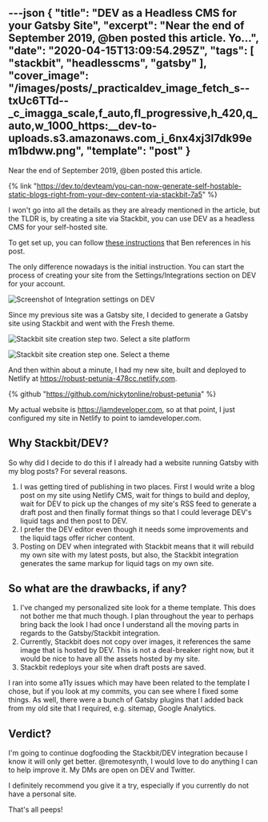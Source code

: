 ---json
{
  "title": "DEV as a Headless CMS for your Gatsby Site",
  "excerpt": "Near the end of September 2019, @ben  posted this article.                                         Yo...",
  "date": "2020-04-15T13:09:54.295Z",
  "tags": [
    "stackbit",
    "headlesscms",
    "gatsby"
  ],
  "cover_image": "/images/posts/_practicaldev_image_fetch_s--txUc6TTd--_c_imagga_scale,f_auto,fl_progressive,h_420,q_auto,w_1000_https:__dev-to-uploads.s3.amazonaws.com_i_6nx4xj3l7dk99em1bdww.png",
  "template": "post"
}
---
Near the end of September 2019, @ben posted this article.

{% link "https://dev.to/devteam/you-can-now-generate-self-hostable-static-blogs-right-from-your-dev-content-via-stackbit-7a5" %}

I won't go into all the details as they are already mentioned in the article, but the TLDR is, by creating a site via Stackbit, you can use DEV as a headless CMS for your self-hosted site.

To get set up, you can follow [these instructions](https://dev.to/connecting-with-stackbit) that Ben references in his post.

The only difference nowadays is the initial instruction. You can start the process of creating your site from the Settings/Integrations section on DEV for your account.

![Screenshot of Integration settings on DEV](https://dev-to-uploads.s3.amazonaws.com/i/v2aefqt8eny6nd4nkrbe.png)

Since my previous site was a Gatsby site, I decided to generate a Gatsby site using Stackbit and went with the Fresh theme.

![Stackbit site creation step two. Select a site platform](https://dev-to-uploads.s3.amazonaws.com/i/sa7ktos8omggvvducvp2.png)

![Stackbit site creation step one. Select a theme](https://dev-to-uploads.s3.amazonaws.com/i/0hdv0ev9tlvkjno28mwo.png)

And then within about a minute, I had my new site, built and deployed to Netlify at https://robust-petunia-478cc.netlify.com. 

{% github "https://github.com/nickytonline/robust-petunia" %}

My actual website is https://iamdeveloper.com, so at that point, I just configured my site in Netlify to point to iamdeveloper.com.

## Why Stackbit/DEV?

So why did I decide to do this if I already had a website running Gatsby with my blog posts? For several reasons.

1. I was getting tired of publishing in two places. First I would write a blog post on my site using Netlify CMS, wait for things to build and deploy, wait for DEV to pick up the changes of my site's RSS feed to generate a draft post and then finally format things so that I could leverage DEV's liquid tags and then post to DEV.
1. I prefer the DEV editor even though it needs some improvements and the liquid tags offer richer content.
1. Posting on DEV when integrated with Stackbit means that it will rebuild my own site with my latest posts, but also, the Stackbit integration generates the same markup for liquid tags on my own site.

## So what are the drawbacks, if any?

1. I've changed my personalized site look for a theme template. This does not bother me that much though. I plan throughout the year to perhaps bring back the look I had once I understand all the moving parts in regards to the Gatsby/Stackbit integration.
1. Currently, Stackbit does not copy over images, it references the same image that is hosted by DEV. This is not a deal-breaker right now, but it would be nice to have all the assets hosted by my site.
1. Stackbit redeploys your site when draft posts are saved.


I ran into some a11y issues which may have been related to the template I chose, but if you look at my commits, you can see where I fixed some things. As well, there were a bunch of Gatsby plugins that I added back from my old site that I required, e.g. sitemap, Google Analytics.

## Verdict?

I'm going to continue dogfooding the Stackbit/DEV integration because I know it will only get better. @remotesynth, I would love to do anything I can to help improve it. My DMs are open on DEV and Twitter.

I definitely recommend you give it a try, especially if you currently do not have a personal site.

That's all peeps!




